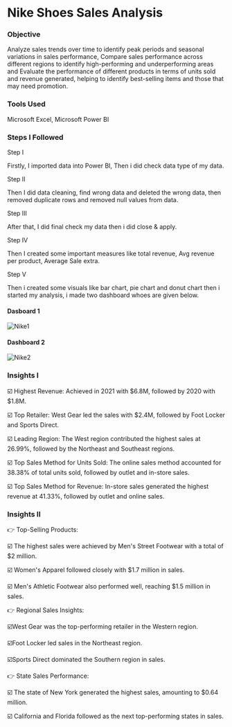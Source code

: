 # Nike Shoes Sales Analysis


### Objective 

 Analyze sales trends over time to identify peak periods and seasonal variations in sales performance,
 Compare sales performance across different regions  to identify high-performing and underperforming areas and
 Evaluate the performance of different products in terms of units sold and revenue generated, helping to identify best-selling items and those that may need promotion.


 ### Tools Used

 Microsoft Excel, Microsoft Power BI


 ### Steps I Followed

 Step I

 Firstly, I imported data into Power BI, Then i did check data type of my data.

 Step II

 Then I did data cleaning, find wrong data and deleted the wrong data, then removed duplicate rows and removed null values from data.

 Step III 

 After that, I did final check my data then i did close & apply.

 Step IV

 Then I created some important measures like total revenue, Avg revenue per product, Average Sale extra.

 Step V

 Then i created some visuals like bar chart, pie chart and donut chart then i started my analysis, i made two dashboard whoes are given below.


 #### Dasboard 1

![Nike1](https://github.com/user-attachments/assets/8df9936f-c163-4f6b-84e5-15850da1631e)


#### Dashboard 2
![Nike2](https://github.com/user-attachments/assets/c0c8b13c-9779-4a69-a53e-a0f66c3be767)


### Insights I

☑️ Highest Revenue: Achieved in 2021 with $6.8M, followed by 2020 with $1.8M.

☑️ Top Retailer: West Gear led the sales with $2.4M, followed by Foot Locker and Sports Direct.

☑️ Leading Region: The West region contributed the highest sales at 26.99%, followed by the Northeast and Southeast regions.

☑️ Top Sales Method for Units Sold: The online sales method accounted for 38.38% of total units sold, followed by outlet and in-store sales.

☑️ Top Sales Method for Revenue: In-store sales generated the highest revenue at 41.33%, followed by outlet and online sales.


### Insights II

👉 Top-Selling Products:

☑️ The highest sales were achieved by Men's Street Footwear with a total of $2 million.

☑️ Women's Apparel followed closely with $1.7 million in sales.

☑️ Men's Athletic Footwear also performed well, reaching $1.5 million in sales.

👉 Regional Sales Insights:

☑️West Gear was the top-performing retailer in the Western region.

☑️Foot Locker led sales in the Northeast region.

☑️Sports Direct dominated the Southern region in sales.

👉 State Sales Performance:

☑️ The state of New York generated the highest sales, amounting to $0.64 million.

☑️ California and Florida followed as the next top-performing states in sales.
